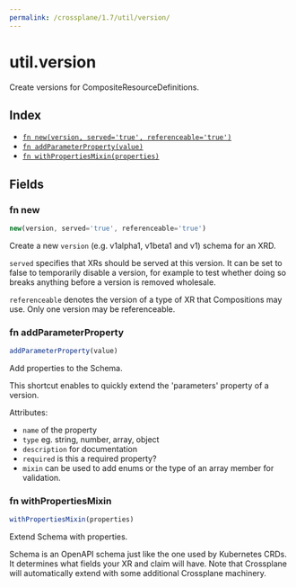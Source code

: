 ```yaml
---
permalink: /crossplane/1.7/util/version/
---
```


# util.version

Create versions for CompositeResourceDefinitions.

## Index

* [`fn new(version, served='true', referenceable='true')`](#fn-new)
* [`fn addParameterProperty(value)`](#fn-addparameterproperty)
* [`fn withPropertiesMixin(properties)`](#fn-withpropertiesmixin)

## Fields

### fn new

```ts
new(version, served='true', referenceable='true')
```

Create a new `version` (e.g. v1alpha1, v1beta1 and v1) schema for an XRD.

`served` specifies that XRs should be served at this version. It can be set to
false to temporarily disable a version, for example to test whether doing so
breaks anything before a version is removed wholesale.

`referenceable` denotes the version of a type of XR that Compositions may use.
Only one version may be referenceable.


### fn addParameterProperty

```ts
addParameterProperty(value)
```

Add properties to the Schema.

This shortcut enables to quickly extend the 'parameters' property of a version.

Attributes:

- `name` of the property
- `type` eg. string, number, array, object
- `description` for documentation
- `required` is this a required property?
- `mixin` can be used to add enums or the type of an array member for validation.


### fn withPropertiesMixin

```ts
withPropertiesMixin(properties)
```

Extend Schema with properties.

Schema is an OpenAPI schema just like the one used by Kubernetes CRDs. It
determines what fields your XR and claim will have. Note that Crossplane will
automatically extend with some additional Crossplane machinery.
